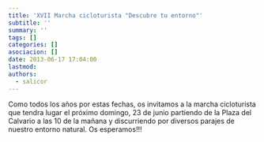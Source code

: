 ```yaml
---
title: 'XVII Marcha cicloturista "Descubre tu entorno"'
subtitle: ''
summary: ''
tags: []
categories: []
asociacion: []
date: 2013-06-17 17:04:00
lastmod:
authors: 
  - salicor
---
```


Como todos los años por estas fechas, os invitamos a la marcha cicloturista que tendra lugar el próximo domingo, 23 de junio partiendo de la Plaza del Calvario a las 10 de la mañana y discurriendo por diversos parajes de nuestro entorno natural.
Os esperamos!!!
